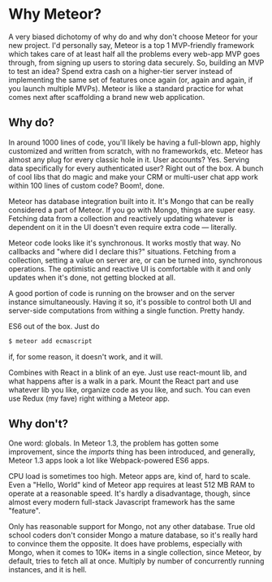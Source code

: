 # Why Meteor?

A very biased dichotomy of why do and why don't choose Meteor for
your new project. I'd personally say, Meteor is a top 1
MVP-friendly framework which takes care of at least half all the
problems every web-app MVP goes through, from signing up users
to storing data securely. So, building an MVP to test an idea?
Spend extra cash on a higher-tier server instead of implementing
the same set of features once again (or, again and again, if you
launch multiple MVPs). Meteor is like a standard practice for
what comes next after scaffolding a brand new web application.

## Why do?

In around 1000 lines of code, you'll likely be having a
full-blown app, highly customized and written from scratch, with
no frameworkds, etc.  Meteor has almost any plug for every
classic hole in it. User accounts? Yes.  Serving data
specifically for every authenticated user? Right out of the box.
A bunch of cool libs that do magic and make your CRM or
multi-user chat app work within 100 lines of custom code? Boom!,
done.

Meteor has database integration built into it. It's Mongo that
can be really considered a part of Meteor. If you go with Mongo,
things are super easy. Fetching data from a collection and
reactively updating whatever is dependent on it in the UI doesn't
even require extra code — literally.

Meteor code looks like it's synchronous. It works mostly that
way. No callbacks and "where did I declare this?" situations.
Fetching from a collection, setting a value on server are, or can
be turned into, synchronous operations. The optimistic and
reactive UI is comfortable with it and only updates when it's
done, not getting blocked at all.

A good portion of code is running on the browser and on the
server instance simultaneously. Having it so, it's possible to
control both UI and server-side computations from withing a
single function. Pretty handy.

ES6 out of the box. Just do

```bash
$ meteor add ecmascript
```

if, for some reason, it doesn't work, and it will.

Combines with React in a blink of an eye. Just use react-mount
lib, and what happens after is a walk in a park. Mount the React
part and use whatever lib you like, organize code as you like,
and such. You can even use Redux (my fave) right withing a Meteor
app.

## Why don't?

One word: globals. In Meteor 1.3, the problem has gotten some
improvement, since the _imports_ thing has been introduced, and
generally, Meteor 1.3 apps look a lot like Webpack-powered ES6
apps.

CPU load is sometimes too high. Meteor apps are, kind of, hard to
scale. Even a "Hello, World" kind of Meteor app requires at least
512 MB RAM to operate at a reasonable speed. It's hardly a
disadvantage, though, since almost every modern full-stack
Javascript framework has the same "feature".

Only has reasonable support for Mongo, not any other database.
True old school coders don't consider Mongo a mature database, so
it's really hard to convince them the opposite. It does have
problems, especially with Mongo, when it comes to 10K+ items in a
single collection, since Meteor, by default, tries to fetch all
at once. Multiply by number of concurrently running instances,
and it is hell.
